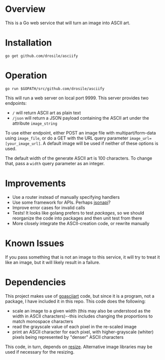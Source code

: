 # Overview

This is a Go web service that will turn an image into ASCII art.

# Installation

`go get github.com/drosile/asciify`

# Operation

`go run $GOPATH/src/github.com/drosile/asciify`

This will run a web server on local port 9999. This server provides two endpoints:
- `/` will return ASCII art as plain text
- `/json` will return a JSON payload containing the ASCII art under the attribute `image_string`

To use either endpoint, either POST an image file with multipart/form-data using `image_file`, or do a GET with the URL query parameter `image_url=[your_image_url]`. A default image will be used if neither of these options is used.

The default width of the generate ASCII art is 100 characters. To change that, pass a `width` query parameter as an integer.

# Improvements

- Use a router instead of manually specifying handlers
- Use some framework for APIs. Perhaps [jsonapi](https://github.com/google/jsonapi)?
- Improve error cases for invalid calls
- Tests! It looks like golang prefers to test *packages*, so we should reorganize the code into packages and then unit test from there
- More closely integrate the ASCII-creation code, or rewrite manually

# Known Issues

If you pass something that is not an image to this service, it will try to treat it like an image, but it will likely result in a failure.

# Dependencies

This project makes use of [goasciiart](https://github.com/stdupp/goasciiart) code, but since it is a program, not a package, I have included it in this repo. This code does the following:
- scale an image to a given width (this may also be understood as the width in ASCII characters)--this includes changing the proportions to match monospace characters
- read the grayscale value of each pixel in the re-scaled image
- print an ASCII character for each pixel, with higher-grayscale (whiter) pixels being represented by "denser" ASCII characters

This code, in turn, depends on [resize](https://github.com/nfnt/resize). Alternative image libraries may be used if necessary for the resizing.
